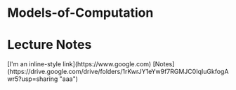 # Models-of-Computation
<h1> Lecture Notes </h1>
[I'm an inline-style link](https://www.google.com)
[Notes](https://drive.google.com/drive/folders/1rKwrJY1eYw9f7RGMJC0IqIuGkfogAwr5?usp=sharing "aaa") <br>
<a href = "https://drive.google.com/drive/folders/1rKwrJY1eYw9f7RGMJC0IqIuGkfogAwr5?usp=sharing> My Notes (Google Drive) </a>
